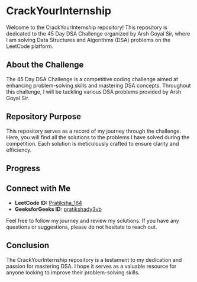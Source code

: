 # CrackYourInternship

Welcome to the CrackYourInternship repository! This repository is dedicated to the 45 Day DSA Challenge organized by Arsh Goyal Sir, where I am solving Data Structures and Algorithms (DSA) problems on the LeetCode platform.

## About the Challenge

The 45 Day DSA Challenge is a competitive coding challenge aimed at enhancing problem-solving skills and mastering DSA concepts. Throughout this challenge, I will be tackling various DSA problems provided by Arsh Goyal Sir.

## Repository Purpose

This repository serves as a record of my journey through the challenge. Here, you will find all the solutions to the problems I have solved during the competition. Each solution is meticulously crafted to ensure clarity and efficiency.


## Progress

## Connect with Me

- **LeetCode ID:** [Pratiksha_164](https://leetcode.com/u/pratiksha_164/)
- **GeeksforGeeks ID:** [pratikshady3vb](https://www.geeksforgeeks.org/user/pratikshady3vb/)

Feel free to follow my journey and review my solutions. If you have any questions or suggestions, please do not hesitate to reach out.

## Conclusion

The CrackYourInternship repository is a testament to my dedication and passion for mastering DSA. I hope it serves as a valuable resource for anyone looking to improve their problem-solving skills.
